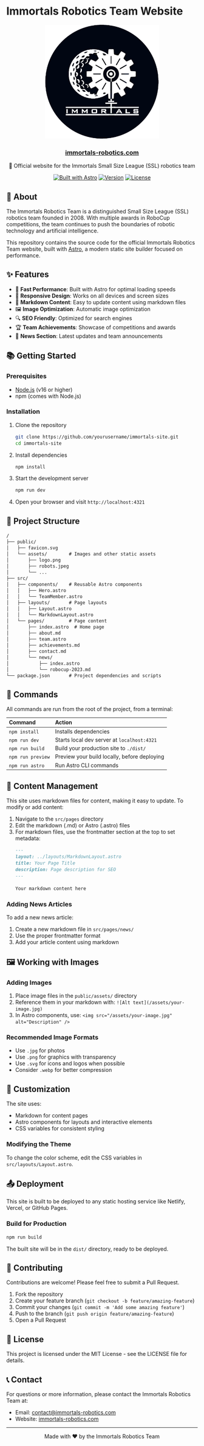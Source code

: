 # Immortals Robotics Team Website

<div align="center">
  <img src="/public/assets/logo.png" alt="Immortals Robotics Team Logo" width="300" />
  <br/>
  <h3><a href="https://immortals-robotics.com">immortals-robotics.com</a></h3>
  <p>🤖 Official website for the Immortals Small Size League (SSL) robotics team</p>
  
  [![Built with Astro](https://astro.badgen.dev/v1)](https://astro.build)
  [![Version](https://img.shields.io/badge/version-0.0.1-blue.svg)](https://github.com/immortals/Site)
  [![License](https://img.shields.io/badge/license-MIT-green.svg)](LICENSE)
</div>

## 📖 About

The Immortals Robotics Team is a distinguished Small Size League (SSL) robotics team founded in 2008. With multiple awards in RoboCup competitions, the team continues to push the boundaries of robotic technology and artificial intelligence.

This repository contains the source code for the official Immortals Robotics Team website, built with [Astro](https://astro.build), a modern static site builder focused on performance.

## ✨ Features

- 🚀 **Fast Performance**: Built with Astro for optimal loading speeds
- 📱 **Responsive Design**: Works on all devices and screen sizes
- 📄 **Markdown Content**: Easy to update content using markdown files
- 🖼️ **Image Optimization**: Automatic image optimization
- 🔍 **SEO Friendly**: Optimized for search engines
- 🏆 **Team Achievements**: Showcase of competitions and awards
- 📰 **News Section**: Latest updates and team announcements

## 📚 Getting Started

### Prerequisites

- [Node.js](https://nodejs.org/) (v16 or higher)
- npm (comes with Node.js)

### Installation

1. Clone the repository
   ```bash
   git clone https://github.com/yourusername/immortals-site.git
   cd immortals-site
   ```

2. Install dependencies
   ```bash
   npm install
   ```

3. Start the development server
   ```bash
   npm run dev
   ```

4. Open your browser and visit `http://localhost:4321`

## 🚀 Project Structure

```
/
├── public/
│   ├── favicon.svg
│   └── assets/        # Images and other static assets
│       ├── logo.png
│       ├── robots.jpeg
│       └── ...
├── src/
│   ├── components/    # Reusable Astro components
│   │   ├── Hero.astro
│   │   └── TeamMember.astro
│   ├── layouts/       # Page layouts
│   │   ├── Layout.astro
│   │   └── MarkdownLayout.astro
│   └── pages/         # Page content
│       ├── index.astro  # Home page
│       ├── about.md
│       ├── team.astro
│       ├── achievements.md
│       ├── contact.md
│       └── news/
│           ├── index.astro
│           └── robocup-2023.md
└── package.json       # Project dependencies and scripts
```

## 🧞 Commands

All commands are run from the root of the project, from a terminal:

| Command                   | Action                                           |
| :------------------------ | :----------------------------------------------- |
| `npm install`             | Installs dependencies                            |
| `npm run dev`             | Starts local dev server at `localhost:4321`      |
| `npm run build`           | Build your production site to `./dist/`          |
| `npm run preview`         | Preview your build locally, before deploying     |
| `npm run astro`           | Run Astro CLI commands                           |

## 📝 Content Management

This site uses markdown files for content, making it easy to update. To modify or add content:

1. Navigate to the `src/pages` directory
2. Edit the markdown (.md) or Astro (.astro) files
3. For markdown files, use the frontmatter section at the top to set metadata:
   ```markdown
   ---
   layout: ../layouts/MarkdownLayout.astro
   title: Your Page Title
   description: Page description for SEO
   ---
   
   Your markdown content here
   ```

### Adding News Articles

To add a new news article:
1. Create a new markdown file in `src/pages/news/`
2. Use the proper frontmatter format
3. Add your article content using markdown

## 🖼️ Working with Images

### Adding Images
1. Place image files in the `public/assets/` directory
2. Reference them in your markdown with: `![Alt text](/assets/your-image.jpg)`
3. In Astro components, use: `<img src="/assets/your-image.jpg" alt="Description" />`

### Recommended Image Formats
- Use `.jpg` for photos
- Use `.png` for graphics with transparency
- Use `.svg` for icons and logos when possible
- Consider `.webp` for better compression

## 🧰 Customization

The site uses:
- Markdown for content pages
- Astro components for layouts and interactive elements
- CSS variables for consistent styling

### Modifying the Theme
To change the color scheme, edit the CSS variables in `src/layouts/Layout.astro`.

## 📤 Deployment

This site is built to be deployed to any static hosting service like Netlify, Vercel, or GitHub Pages.

### Build for Production
```bash
npm run build
```

The built site will be in the `dist/` directory, ready to be deployed.

## 👥 Contributing

Contributions are welcome! Please feel free to submit a Pull Request.

1. Fork the repository
2. Create your feature branch (`git checkout -b feature/amazing-feature`)
3. Commit your changes (`git commit -m 'Add some amazing feature'`)
4. Push to the branch (`git push origin feature/amazing-feature`)
5. Open a Pull Request

## 📄 License

This project is licensed under the MIT License - see the LICENSE file for details.

## 📞 Contact

For questions or more information, please contact the Immortals Robotics Team at:
- Email: contact@immortals-robotics.com
- Website: [immortals-robotics.com](https://immortals-robotics.com)

---

<p align="center">Made with ❤️ by the Immortals Robotics Team</p>

